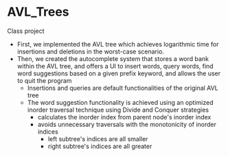 # AVL_Trees
Class project
- First, we implemented the AVL tree which achieves logarithmic time for insertions and deletions in the worst-case scenario.
- Then, we created the autocomplete system that stores a word bank within the AVL tree, and offers a UI to insert words, query words, find word suggestions based on a given prefix keyword, and allows the user to quit the program
  - Insertions and queries are default functionalities of the original AVL tree
  - The word suggestion functionality is achieved using an optimized inorder traversal technique using Divide and Conquer strategies
      - calculates the inorder index from parent node's inorder index
      - avoids unnecessary traversals with the monotonicity of inorder indices
          - left subtree's indices are all smaller
          - right subtree's indices are all greater
